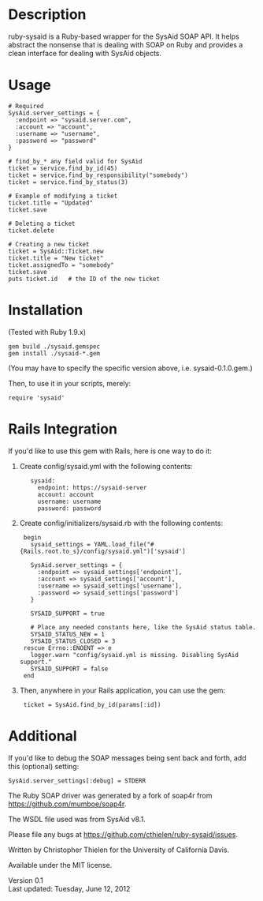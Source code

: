 Description
===========
ruby-sysaid is a Ruby-based wrapper for the SysAid SOAP API. It helps abstract
the nonsense that is dealing with SOAP on Ruby and provides a clean interface
for dealing with SysAid objects.

Usage
=====
    # Required
    SysAid.server_settings = {
      :endpoint => "sysaid.server.com",
      :account => "account",
      :username => "username",
      :password => "password"
    }
    
    # find_by_* any field valid for SysAid
    ticket = service.find_by_id(45)
    ticket = service.find_by_responsibility("somebody")
    ticket = service.find_by_status(3)
    
    # Example of modifying a ticket
    ticket.title = "Updated"
    ticket.save
    
    # Deleting a ticket
    ticket.delete
    
    # Creating a new ticket
    ticket = SysAid::Ticket.new
    ticket.title = "New ticket"
    ticket.assignedTo = "somebody"
    ticket.save
    puts ticket.id   # the ID of the new ticket

Installation
============
(Tested with Ruby 1.9.x)

    gem build ./sysaid.gemspec
    gem install ./sysaid-*.gem

(You may have to specify the specific version above, i.e. sysaid-0.1.0.gem.)

Then, to use it in your scripts, merely:

    require 'sysaid'

Rails Integration
=================
If you'd like to use this gem with Rails, here is one way to do it:

1. Create config/sysaid.yml with the following contents:

          sysaid:
            endpoint: https://sysaid-server
            account: account
            username: username
            password: password

2. Create config/initializers/sysaid.rb with the following contents:

        begin
          sysaid_settings = YAML.load_file("#{Rails.root.to_s}/config/sysaid.yml")['sysaid']
  
          SysAid.server_settings = {
            :endpoint => sysaid_settings['endpoint'],
            :account => sysaid_settings['account'],
            :username => sysaid_settings['username'],
            :password => sysaid_settings['password']
          }
  
          SYSAID_SUPPORT = true
  
          # Place any needed constants here, like the SysAid status table.
          SYSAID_STATUS_NEW = 1
          SYSAID_STATUS_CLOSED = 3
        rescue Errno::ENOENT => e
          logger.warn "config/sysaid.yml is missing. Disabling SysAid support."
          SYSAID_SUPPORT = false
        end

3. Then, anywhere in your Rails application, you can use the gem:

        ticket = SysAid.find_by_id(params[:id])

Additional
==========
If you'd like to debug the SOAP messages being sent back and forth, add
this (optional) setting:

    SysAid.server_settings[:debug] = STDERR

The Ruby SOAP driver was generated by a fork of soap4r from https://github.com/mumboe/soap4r.

The WSDL file used was from SysAid v8.1.

Please file any bugs at https://github.com/cthielen/ruby-sysaid/issues.

Written by Christopher Thielen for the University of California Davis.

Available under the MIT license.

Version 0.1  
Last updated: Tuesday, June 12, 2012
